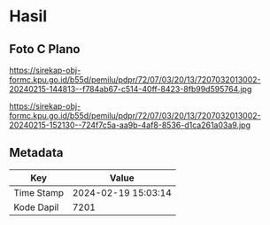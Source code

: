 # Hasil

## Foto C Plano

https://sirekap-obj-formc.kpu.go.id/b55d/pemilu/pdpr/72/07/03/20/13/7207032013002-20240215-144813--f784ab67-c514-40ff-8423-8fb99d595764.jpg

https://sirekap-obj-formc.kpu.go.id/b55d/pemilu/pdpr/72/07/03/20/13/7207032013002-20240215-152130--724f7c5a-aa9b-4af8-8536-d1ca261a03a9.jpg


## Metadata

| Key        | Value               |
| ---------- | ------------------- |
| Time Stamp | 2024-02-19 15:03:14 |
| Kode Dapil | 7201                |



